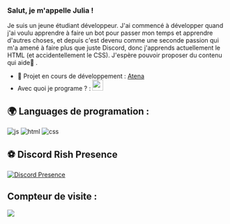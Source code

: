 ### Salut, je m'appelle Julia !
Je suis un jeune étudiant développeur.
J'ai commencé à développer quand j'ai voulu apprendre à faire un bot pour passer mon temps et apprendre d'autres choses, et depuis c'est devenu comme une seconde passion qui m'a amené à faire plus que juste Discord, donc j'apprends actuellement le HTML (et accidentellement le CSS). J'espère pouvoir proposer du contenu qui aide🙂 .

- 🔭 Projet en cours de développement : [Atena](https://github.com/yoviscky/atena)
- Avec quoi je programe ? : <img alt="vscode" width="25px" src="https://upload.wikimedia.org/wikipedia/commons/thumb/9/9a/Visual_Studio_Code_1.35_icon.svg/512px-Visual_Studio_Code_1.35_icon.svg.png"/>

## 🌍 Languages de programation :
<p>
  <img alt="js" src="https://img.shields.io/badge/-Javascript-FFEE00?style=flat-square&logo=javascript&logoColor=black" />
  <img alt="html" src="https://img.shields.io/badge/-HTML-FF8300?style=flat-square&logo=html5&logoColor=white" />
  <img alt="css" src="https://img.shields.io/badge/-CSS-blue?style=flat-square&logo=css&logoColor=blue" />
</p>

## ⚽ Discord Rish Presence
[![Discord Presence](https://lanyard.cnrad.dev/api/749789188378984591)](https://discord.com/users/749789188378984591)
  
## Compteur de visite :
<p align="left"> 
  <img src="https://profile-counter.glitch.me/yoviscky/count.svg" />
</p>
